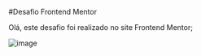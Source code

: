 #Desafio Frontend Mentor

Olá, este desafio foi realizado no site Frontend Mentor;


![image](https://github.com/Paulobritto34/Desafio_Frontend_Mentor_Stats_preview_card_component_main/assets/98286250/bd758ec6-25c2-429f-9ab1-6fe8e9f8d64f)
